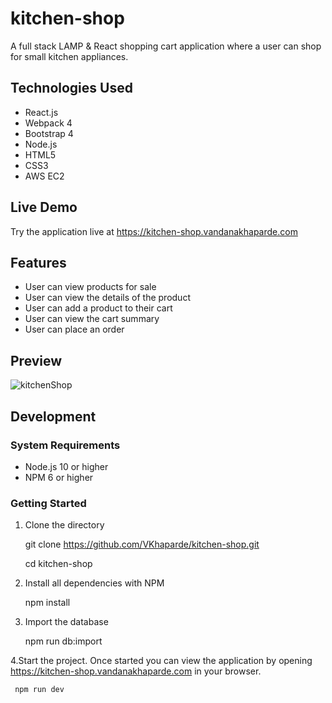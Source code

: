 # kitchen-shop
A full stack LAMP & React shopping cart application where a user can shop for small kitchen appliances.
## Technologies Used
* React.js
* Webpack 4
* Bootstrap 4
* Node.js
* HTML5
* CSS3
* AWS EC2

## Live Demo
 Try the application live at  https://kitchen-shop.vandanakhaparde.com
## Features
* User can view products for sale
* User can view the details of the product
* User can add a product to their cart
* User can view the cart summary
* User can place an order
## Preview
![kitchenShop](https://user-images.githubusercontent.com/54192822/73874784-0b265f80-484c-11ea-9aaf-c1d52bda4c93.gif)
## Development
### System Requirements
* Node.js 10 or higher
* NPM 6 or higher

### Getting Started 

  1. Clone the directory
  
      git clone https://github.com/VKhaparde/kitchen-shop.git 
      
      cd kitchen-shop
      
  2. Install all dependencies with NPM
  
     npm install
     
  3. Import the database
  
     npm run db:import
     
  4.Start the project. Once started you can view the application by opening https://kitchen-shop.vandanakhaparde.com in your browser.
  
     npm run dev   
    
